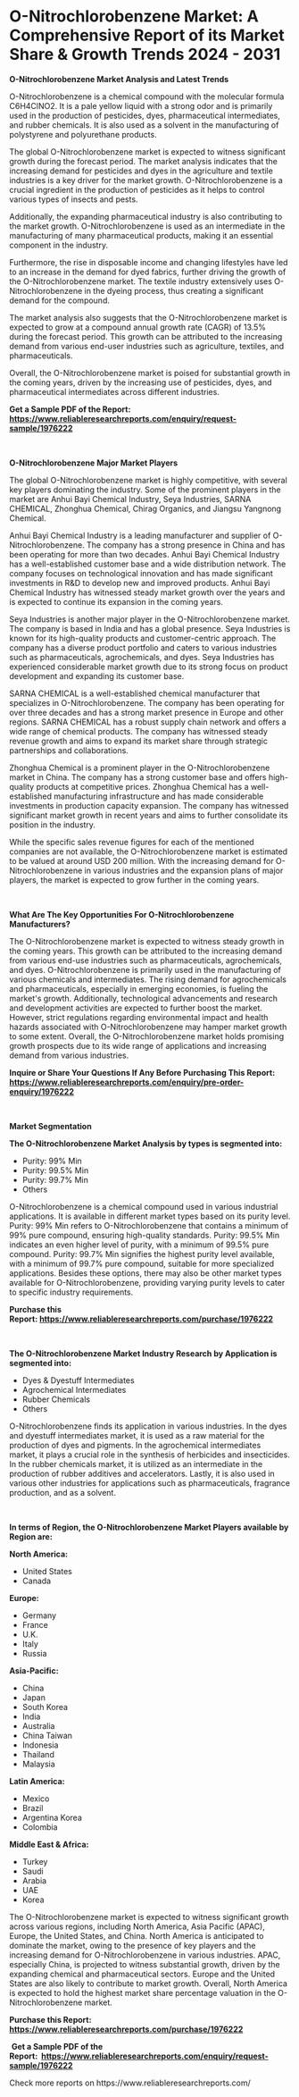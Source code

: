 <p><h1>O-Nitrochlorobenzene Market: A Comprehensive Report of its Market Share & Growth Trends 2024 - 2031</h1></p><p><strong>O-Nitrochlorobenzene Market Analysis and Latest Trends</strong></p>
<p><p>O-Nitrochlorobenzene is a chemical compound with the molecular formula C6H4ClNO2. It is a pale yellow liquid with a strong odor and is primarily used in the production of pesticides, dyes, pharmaceutical intermediates, and rubber chemicals. It is also used as a solvent in the manufacturing of polystyrene and polyurethane products.</p><p>The global O-Nitrochlorobenzene market is expected to witness significant growth during the forecast period. The market analysis indicates that the increasing demand for pesticides and dyes in the agriculture and textile industries is a key driver for the market growth. O-Nitrochlorobenzene is a crucial ingredient in the production of pesticides as it helps to control various types of insects and pests.</p><p>Additionally, the expanding pharmaceutical industry is also contributing to the market growth. O-Nitrochlorobenzene is used as an intermediate in the manufacturing of many pharmaceutical products, making it an essential component in the industry.</p><p>Furthermore, the rise in disposable income and changing lifestyles have led to an increase in the demand for dyed fabrics, further driving the growth of the O-Nitrochlorobenzene market. The textile industry extensively uses O-Nitrochlorobenzene in the dyeing process, thus creating a significant demand for the compound.</p><p>The market analysis also suggests that the O-Nitrochlorobenzene market is expected to grow at a compound annual growth rate (CAGR) of 13.5% during the forecast period. This growth can be attributed to the increasing demand from various end-user industries such as agriculture, textiles, and pharmaceuticals.</p><p>Overall, the O-Nitrochlorobenzene market is poised for substantial growth in the coming years, driven by the increasing use of pesticides, dyes, and pharmaceutical intermediates across different industries.</p></p>
<p><strong>Get a Sample PDF of the Report:&nbsp; <a href="https://www.reliableresearchreports.com/enquiry/request-sample/1976222">https://www.reliableresearchreports.com/enquiry/request-sample/1976222</a></strong></p>
<p>&nbsp;</p>
<p><strong>O-Nitrochlorobenzene Major Market Players</strong></p>
<p><p>The global O-Nitrochlorobenzene market is highly competitive, with several key players dominating the industry. Some of the prominent players in the market are Anhui Bayi Chemical Industry, Seya Industries, SARNA CHEMICAL, Zhonghua Chemical, Chirag Organics, and Jiangsu Yangnong Chemical. </p><p>Anhui Bayi Chemical Industry is a leading manufacturer and supplier of O-Nitrochlorobenzene. The company has a strong presence in China and has been operating for more than two decades. Anhui Bayi Chemical Industry has a well-established customer base and a wide distribution network. The company focuses on technological innovation and has made significant investments in R&D to develop new and improved products. Anhui Bayi Chemical Industry has witnessed steady market growth over the years and is expected to continue its expansion in the coming years.</p><p>Seya Industries is another major player in the O-Nitrochlorobenzene market. The company is based in India and has a global presence. Seya Industries is known for its high-quality products and customer-centric approach. The company has a diverse product portfolio and caters to various industries such as pharmaceuticals, agrochemicals, and dyes. Seya Industries has experienced considerable market growth due to its strong focus on product development and expanding its customer base.</p><p>SARNA CHEMICAL is a well-established chemical manufacturer that specializes in O-Nitrochlorobenzene. The company has been operating for over three decades and has a strong market presence in Europe and other regions. SARNA CHEMICAL has a robust supply chain network and offers a wide range of chemical products. The company has witnessed steady revenue growth and aims to expand its market share through strategic partnerships and collaborations.</p><p>Zhonghua Chemical is a prominent player in the O-Nitrochlorobenzene market in China. The company has a strong customer base and offers high-quality products at competitive prices. Zhonghua Chemical has a well-established manufacturing infrastructure and has made considerable investments in production capacity expansion. The company has witnessed significant market growth in recent years and aims to further consolidate its position in the industry.</p><p>While the specific sales revenue figures for each of the mentioned companies are not available, the O-Nitrochlorobenzene market is estimated to be valued at around USD 200 million. With the increasing demand for O-Nitrochlorobenzene in various industries and the expansion plans of major players, the market is expected to grow further in the coming years.</p></p>
<p>&nbsp;</p>
<p><strong>What Are The Key Opportunities For O-Nitrochlorobenzene Manufacturers?</strong></p>
<p><p>The O-Nitrochlorobenzene market is expected to witness steady growth in the coming years. This growth can be attributed to the increasing demand from various end-use industries such as pharmaceuticals, agrochemicals, and dyes. O-Nitrochlorobenzene is primarily used in the manufacturing of various chemicals and intermediates. The rising demand for agrochemicals and pharmaceuticals, especially in emerging economies, is fueling the market's growth. Additionally, technological advancements and research and development activities are expected to further boost the market. However, strict regulations regarding environmental impact and health hazards associated with O-Nitrochlorobenzene may hamper market growth to some extent. Overall, the O-Nitrochlorobenzene market holds promising growth prospects due to its wide range of applications and increasing demand from various industries.</p></p>
<p><strong>Inquire or Share Your Questions If Any Before Purchasing This Report: <a href="https://www.reliableresearchreports.com/enquiry/pre-order-enquiry/1976222">https://www.reliableresearchreports.com/enquiry/pre-order-enquiry/1976222</a></strong></p>
<p>&nbsp;</p>
<p><strong>Market Segmentation</strong></p>
<p><strong>The O-Nitrochlorobenzene Market Analysis by types is segmented into:</strong></p>
<p><ul><li>Purity: 99% Min</li><li>Purity: 99.5% Min</li><li>Purity: 99.7% Min</li><li>Others</li></ul></p>
<p><p>O-Nitrochlorobenzene is a chemical compound used in various industrial applications. It is available in different market types based on its purity level. Purity: 99% Min refers to O-Nitrochlorobenzene that contains a minimum of 99% pure compound, ensuring high-quality standards. Purity: 99.5% Min indicates an even higher level of purity, with a minimum of 99.5% pure compound. Purity: 99.7% Min signifies the highest purity level available, with a minimum of 99.7% pure compound, suitable for more specialized applications. Besides these options, there may also be other market types available for O-Nitrochlorobenzene, providing varying purity levels to cater to specific industry requirements.</p></p>
<p><strong>Purchase this Report:&nbsp;<a href="https://www.reliableresearchreports.com/purchase/1976222">https://www.reliableresearchreports.com/purchase/1976222</a></strong></p>
<p>&nbsp;</p>
<p><strong>The O-Nitrochlorobenzene Market Industry Research by Application is segmented into:</strong></p>
<p><ul><li>Dyes & Dyestuff Intermediates</li><li>Agrochemical Intermediates</li><li>Rubber Chemicals</li><li>Others</li></ul></p>
<p><p>O-Nitrochlorobenzene finds its application in various industries. In the dyes and dyestuff intermediates market, it is used as a raw material for the production of dyes and pigments. In the agrochemical intermediates market, it plays a crucial role in the synthesis of herbicides and insecticides. In the rubber chemicals market, it is utilized as an intermediate in the production of rubber additives and accelerators. Lastly, it is also used in various other industries for applications such as pharmaceuticals, fragrance production, and as a solvent.</p></p>
<p>&nbsp;</p>
<p><strong>In terms of Region, the O-Nitrochlorobenzene Market Players available by Region are:</strong></p>
<p>
    <p> <strong> North America: </strong>
        <ul>
            <li>United States</li>
            <li>Canada</li>
        </ul>
        </p> 
    <p> <strong> Europe: </strong>
        <ul>
            <li>Germany</li>
            <li>France</li>
            <li>U.K.</li>
            <li>Italy</li>
            <li>Russia</li>
        </ul>
        </p> 
    <p> <strong> Asia-Pacific: </strong>
        <ul>
            <li>China</li>
            <li>Japan</li>
            <li>South Korea</li>
            <li>India</li>
            <li>Australia</li>
            <li>China Taiwan</li>
            <li>Indonesia</li>
            <li>Thailand</li>
            <li>Malaysia</li>
        </ul>
        </p> 
    <p> <strong> Latin America: </strong>
        <ul>
            <li>Mexico</li>
            <li>Brazil</li>
            <li>Argentina Korea</li>
            <li>Colombia</li>
        </ul>
        </p> 
    <p> <strong> Middle East & Africa: </strong>
        <ul>
            <li>Turkey</li>
            <li>Saudi</li>
            <li>Arabia</li>
            <li>UAE</li>
            <li>Korea</li>
        </ul>
    </p>
    </p>
<p><p>The O-Nitrochlorobenzene market is expected to witness significant growth across various regions, including North America, Asia Pacific (APAC), Europe, the United States, and China. North America is anticipated to dominate the market, owing to the presence of key players and the increasing demand for O-Nitrochlorobenzene in various industries. APAC, especially China, is projected to witness substantial growth, driven by the expanding chemical and pharmaceutical sectors. Europe and the United States are also likely to contribute to market growth. Overall, North America is expected to hold the highest market share percentage valuation in the O-Nitrochlorobenzene market.</p></p>
<p><strong>Purchase this Report: <a href="https://www.reliableresearchreports.com/purchase/1976222">https://www.reliableresearchreports.com/purchase/1976222</a></strong></p>
<p>&nbsp;<strong>Get a Sample PDF of the Report:&nbsp;&nbsp;<a href="https://www.reliableresearchreports.com/enquiry/request-sample/1976222">https://www.reliableresearchreports.com/enquiry/request-sample/1976222</a></strong></p>
<p><strong></strong></p>
<p>Check more reports on https://www.reliableresearchreports.com/</p>